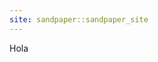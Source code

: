 ```yaml
---
site: sandpaper::sandpaper_site
---
```


Hola

[workbench]: https://carpentries.github.io/sandpaper-docs

